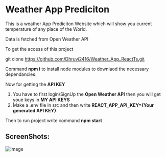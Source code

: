 # Weather App Prediciton

This is a weather App Prediciton Website which will show you current temperature of any place of the World.

Data is fetched from Open Weather API

To get the access of this project

git clone https://github.com/Dhruvi2416/Weather_App_ReactTs.git


Command **npm i** to install node modules to downlaod the necessary dependancies.

Now for getting the **API KEY**

   1. You have to first login/SignUp the **Open Weather API** then you will get youe keys in **MY API KEYS**
   2. Make a .env file in src and then write **REACT_APP_API_KEY={Your generated API KEY}**


Then to run project write command **npm start**

## ScreenShots:
![image](https://github.com/Dhruvi2416/Weather_App_ReactTs/assets/122339608/0705b915-3873-4170-b2de-105fc6d84fae)






